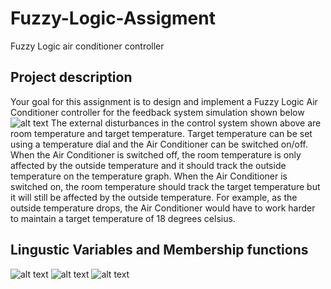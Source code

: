 # Fuzzy-Logic-Assigment
Fuzzy Logic air conditioner controller 

## Project description
Your goal for this assignment is to design and implement a Fuzzy Logic Air Conditioner controller
for the feedback system simulation shown below
![alt text](https://i.ibb.co/gPdgjFM/Annotation-2020-03-10-122026.png)
The external disturbances in the control system shown above are room temperature and target
temperature. Target temperature can be set using a temperature dial and the Air Conditioner can
be switched on/off. When the Air Conditioner is switched off, the room temperature is only
affected by the outside temperature and it should track the outside temperature on the
temperature graph. When the Air Conditioner is switched on, the room temperature should track
the target temperature but it will still be affected by the outside temperature. For example, as the
outside temperature drops, the Air Conditioner would have to work harder to maintain a target
temperature of 18 degrees celsius.

## Lingustic Variables and Membership functions
![alt text](https://i.ibb.co/h7r5Y09/Diagram1.png)
![alt text](https://i.ibb.co/6wCrn2C/Diagram2.png)
![alt text](https://i.ibb.co/RTYDchB/Diagram3.png)
